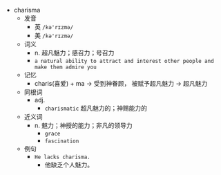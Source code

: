 - charisma
  - 发音
    - 英 `/kə'rɪzmə/`
    - 美 `/kə'rɪzmə/`
  - 词义
    - n. 超凡魅力；感召力；号召力
    - `a natural ability to attract and interest other people and make them admire you`
  - 记忆
    - charis(喜爱) + ma → 受到神眷顾， 被赋予超凡魅力 → 超凡魅力
  - 同根词
    - adj.
      - `charismatic` 超凡魅力的；神赐能力的
  - 近义词
    - n. 魅力；神授的能力；非凡的领导力
      - `grace`
      - `fascination`
  - 例句
    - `He lacks charisma.`
      - 他缺乏个人魅力。

